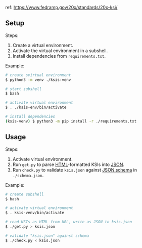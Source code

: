 ref: https://www.fedramp.gov/20x/standards/20x-ksi/


## Setup

Steps:

1. Create a virtual environment.
2. Activate the virtual environment in a subshell.
3. Install dependencies from `requirements.txt`.

Example:

```sh
# create svirtual environment
$ python3 -m venv ./ksis-venv

# start subshell
$ bash

# activate virtual environment
$ . ./ksis-env/bin/activate

# install dependencies
(ksis-venv) $ python3 -m pip install -r ./requirements.txt
```

## Usage

Steps:

1. Activate virtual environment.
2. Run `get.py` to parse [HTML][]-formatted KSIs into [JSON][].
3. Run `check.py` to validate `ksis.json` against [JSON schema][] in `./schema.json`.

Example:

```sh
# create subshell
$ bash

# activate virtual environment
$ . ksis-venv/bin/activate

# read KSIs as HTML from URL, write as JSON to ksis.json
$ ./get.py > ksis.json

# validate "ksis.json" against schema
$ ./check.py < ksis.json
```

[venv]: https://docs.python.org/3/library/venv.html
  "venv: Python virtual environment module"
[json]: "https:/json.org/"
  "JavaScript Object Notation"
[html]: https://en.wikipedia.org/wiki/HTML
  "HyperText Markup Language"
[json schema]: https://json-schema.org/
  "JSON schema"
